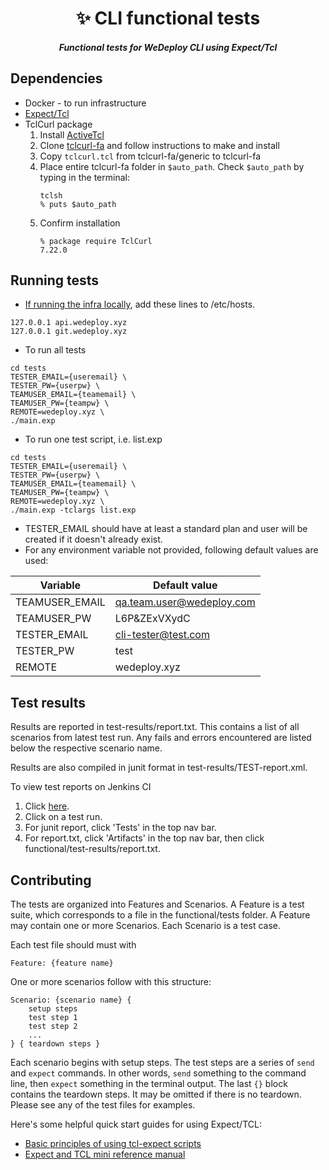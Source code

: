 <h1 align="center">✨ CLI functional tests</h1>

 <h5 align="center">Functional tests for WeDeploy CLI using Expect/Tcl</h5>

## Dependencies
* Docker - to run infrastructure
* [Expect/Tcl](http://expect.sourceforge.net/)
* TclCurl package
    1. Install [ActiveTcl](https://www.activestate.com/activetcl/downloads)
    1. Clone [tclcurl-fa](https://github.com/flightaware/tclcurl-fa) and follow instructions to make and install
    1. Copy `tclcurl.tcl` from tclcurl-fa/generic to tclcurl-fa
    1. Place entire tclcurl-fa folder in `$auto_path`.  Check `$auto_path` by typing in the terminal:
        ```
        tclsh
        % puts $auto_path
        ```
    1. Confirm installation
        ```
        % package require TclCurl
        7.22.0
        ```

## Running tests
* [If running the infra locally](https://github.com/wedeploy/training#development), add these lines to /etc/hosts.
```
127.0.0.1 api.wedeploy.xyz
127.0.0.1 git.wedeploy.xyz
```
* To run all tests
```
cd tests
TESTER_EMAIL={useremail} \
TESTER_PW={userpw} \
TEAMUSER_EMAIL={teamemail} \
TEAMUSER_PW={teampw} \
REMOTE=wedeploy.xyz \
./main.exp
```
* To run one test script, i.e. list.exp
```
cd tests
TESTER_EMAIL={useremail} \
TESTER_PW={userpw} \
TEAMUSER_EMAIL={teamemail} \
TEAMUSER_PW={teampw} \
REMOTE=wedeploy.xyz \
./main.exp -tclargs list.exp
```
* TESTER_EMAIL should have at least a standard plan and user will be created if it doesn't already exist.
* For any environment variable not provided, following default values are used:

| Variable       | Default value             |
| -------------  | ------------------------- |
| TEAMUSER_EMAIL | qa.team.user@wedeploy.com |
| TEAMUSER_PW    | L6P&ZExVXydC              |
| TESTER_EMAIL   | cli-tester@test.com       |
| TESTER_PW      | test                      |
| REMOTE         | wedeploy.xyz              |


## Test results
Results are reported in test-results/report.txt.  This contains a list of all scenarios from latest test run.  Any fails and errors encountered are listed below the respective scenario name.

Results are also compiled in junit format in test-results/TEST-report.xml.  

To view test reports on Jenkins CI
1. Click [here](https://ci.wedeploy.com/blue/organizations/jenkins/WeDeploy%2Fcli-functional-tests/activity/).  
1. Click on a test run.
1. For junit report, click 'Tests' in the top nav bar.
1. For report.txt, click 'Artifacts' in the top nav bar, then click functional/test-results/report.txt.

## Contributing
The tests are organized into Features and Scenarios.  A Feature is a test suite, which corresponds to a file in the functional/tests folder.  A Feature may contain one or more Scenarios.  Each Scenario is a test case.

Each test file should must with
```
Feature: {feature name}
```
One or more scenarios follow with this structure:
```
Scenario: {scenario name} {
    setup steps
    test step 1
    test step 2
    ...
} { teardown steps }
```

Each scenario begins with setup steps.  The test steps are a series of `send` and `expect` commands.  In other words, `send` something to the command line, then `expect` something in the terminal output.  The last `{}` block contains the teardown steps.  It may be omitted if there is no teardown.  Please see any of the test files for examples.

Here's some helpful quick start guides for using Expect/TCL:

- [Basic principles of using tcl-expect scripts](https://gist.github.com/Fluidbyte/6294378)
- [Expect and TCL mini reference manual](http://inguza.com/document/expect-and-tcl-mini-reference-manual)

